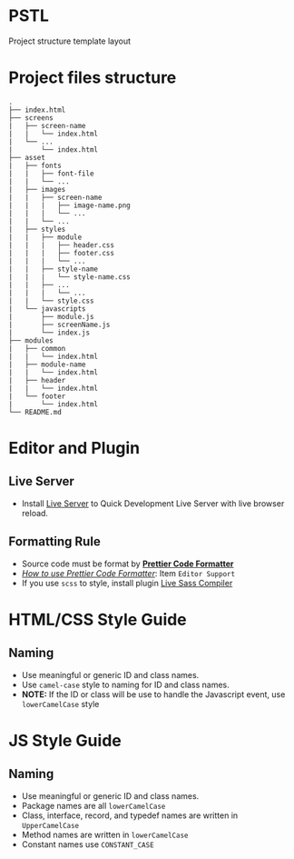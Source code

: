 # PSTL
Project structure template layout

# Project files structure
    .
    ├── index.html
    ├── screens
    |   ├── screen-name
    |   |   └── index.html
    |   └── ...
    |       └── index.html
    ├── asset
    |   ├── fonts
    |   |   ├── font-file
    |   |   └── ...
    |   ├── images
    |   |   ├── screen-name
    |   |   |   ├── image-name.png
    |   |   |   └── ...
    |   |   └── ...
    |   ├── styles
    |   |   ├── module
    |   |   |   ├── header.css
    |   |   |   ├── footer.css
    |   |   |   └── ...
    |   |   ├── style-name
    |   |   |   └── style-name.css
    |   |   ├── ...
    |   |   |   └── ...
    |   |   └── style.css
    |   └── javascripts
    |       ├── module.js
    |       ├── screenName.js
    |       └── index.js
    ├── modules
    |   ├── common
    |   |   └── index.html
    |   ├── module-name
    |   |   └── index.html
    |   ├── header
    |   |   └── index.html
    |   └── footer
    |       └── index.html
    └── README.md

# Editor and Plugin

## Live Server
* Install [Live Server](https://marketplace.visualstudio.com/items?itemName=ritwickdey.LiveServer) to Quick Development Live Server with live browser reload.

## Formatting Rule
* Source code must be format by **[Prettier Code Formatter](https://prettier.io/)**
* [_How to use Prettier Code Formatter_](https://prettier.io/): Item `Editor Support`
* If you use `scss` to style, install plugin [Live Sass Compiler](https://marketplace.visualstudio.com/items?itemName=ritwickdey.live-sass)
# HTML/CSS Style Guide
## Naming
* Use meaningful or generic ID and class names.
* Use `camel-case` style to naming for ID and class names.
* **NOTE:** If the ID or class will be use to handle the Javascript event, use `lowerCamelCase` style

# JS Style Guide
## Naming
* Use meaningful or generic ID and class names.
* Package names are all `lowerCamelCase`
* Class, interface, record, and typedef names are written in `UpperCamelCase`
* Method names are written in `lowerCamelCase`
* Constant names use `CONSTANT_CASE`
